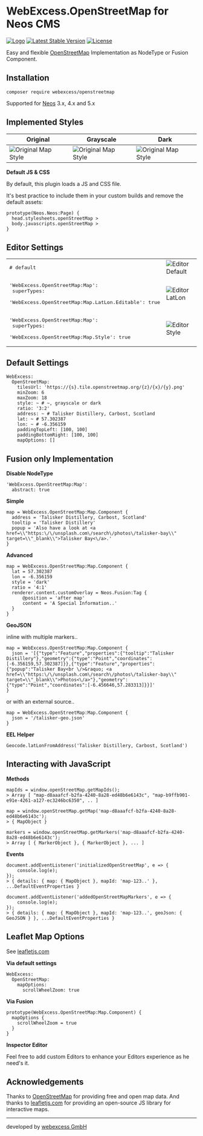 # WebExcess.OpenStreetMap for Neos CMS
[![Logo](Documentation/logo-20.png)](Documentation/logo-512.png)
[![Latest Stable Version](https://poser.pugx.org/webexcess/openstreetmap/v/stable)](https://packagist.org/packages/webexcess/openstreetmap)
[![License](https://poser.pugx.org/webexcess/openstreetmap/license)](https://packagist.org/packages/webexcess/openstreetmap)

Easy and flexible [OpenStreetMap](https://www.openstreetmap.org/) Implementation as NodeType or Fusion Component.

## Installation
```
composer require webexcess/openstreetmap
```

Supported for [Neos](https://www.neos.io/) 3.x, 4.x and 5.x


## Implemented Styles

| Original | Grayscale | Dark |
| -------- | --------- | ---- |
| ![Original Map Style](Documentation/map-style-original.png?raw=true "Original Map Style") | ![Original Map Style](Documentation/map-style-grayscale.png?raw=true "Original Map Style") | ![Original Map Style](Documentation/map-style-dark.png?raw=true "Original Map Style") |

**Default JS & CSS**

By default, this plugin loads a JS and CSS file.

It's best practice to include them in your custom builds and remove the default assets:

    prototype(Neos.Neos:Page) {
      head.stylesheets.openStreetMap >
      body.javascripts.openStreetMap >
    }



## Editor Settings

|          |          |
| -------- | -------- |
| <pre># default</pre> | ![Editor Default](Documentation/editor-default.png?raw=true "Editor Default") |
| <pre>'WebExcess.OpenStreetMap:Map':<br>  superTypes:<br>    'WebExcess.OpenStreetMap:Map.LatLon.Editable': true</pre> | ![Editor LatLon](Documentation/editor-latlon.png?raw=true "Editor LatLon") |
| <pre>'WebExcess.OpenStreetMap:Map':<br>  superTypes:<br>    'WebExcess.OpenStreetMap:Map.Style': true</pre> | ![Editor Style](Documentation/editor-style.png?raw=true "Editor Style") |


## Default Settings

	WebExcess:
	  OpenStreetMap:
	    tilesUrl: 'https://{s}.tile.openstreetmap.org/{z}/{x}/{y}.png'
	    minZoom: 6
	    maxZoom: 18
	    style: ~ # ~, grayscale or dark
	    ratio: '3:2'
	    address: ~ # Talisker Distillery, Carbost, Scotland
	    lat: ~ # 57.302387
	    lon: ~ # -6.356159
        paddingTopLeft: [100, 100]
        paddingBottomRight: [100, 100]
	    mapOptions: []


## Fusion only Implementation

**Disable NodeType**

	'WebExcess.OpenStreetMap:Map':
	  abstract: true

**Simple**

	map = WebExcess.OpenStreetMap:Map.Component {
	  address = 'Talisker Distillery, Carbost, Scotland'
	  tooltip = 'Talisker Distillery'
	  popup = 'Also have a look at <a href=\\"https:\/\/unsplash.com\/search\/photos\/talisker-bay\\" target=\\"_blank\\">Talisker Bay<\/a>.'
	}

**Advanced**

	map = WebExcess.OpenStreetMap:Map.Component {
	  lat = 57.302387
	  lon = -6.356159
	  style = 'dark'
	  ratio = '4:1'
	  renderer.content.customOverlay = Neos.Fusion:Tag {
	      @position = 'after map'
	      content = 'A Special Information..'
	  }
	}

**GeoJSON**

inline with multiple markers..

	map = WebExcess.OpenStreetMap:Map.Component {
	  json = '[{"type":"Feature","properties":{"tooltip":"Talisker Distillery"},"geometry":{"type":"Point","coordinates":[-6.356159,57.302387]}},{"type":"Feature","properties":{"popup":"Talisker Bay<br \/>&raquo; <a href=\\"https:\/\/unsplash.com\/search\/photos\/talisker-bay\\" target=\\"_blank\\">Photos<\/a>"},"geometry":{"type":"Point","coordinates":[-6.456646,57.283313]}}]'
	}

or with an external source..

	map = WebExcess.OpenStreetMap:Map.Component {
	  json = '/talisker-geo.json'
	}

**EEL Helper**

	Geocode.latLonFromAddress('Talisker Distillery, Carbost, Scotland')


## Interacting with JavaScript

**Methods**

    mapIds = window.openStreetMap.getMapIds();
    > Array [ "map-d8aaafcf-b2fa-4240-8a28-ed48b6e6143c", "map-b9ffb901-e91e-4261-a127-ec3246bc6350", .. ]

    map = window.openStreetMap.getMap('map-d8aaafcf-b2fa-4240-8a28-ed48b6e6143c');
    > { MapObject }

    markers = window.openStreetMap.getMarkers('map-d8aaafcf-b2fa-4240-8a28-ed48b6e6143c');
    > Array [ { MarkerObject }, { MarkerObject }, ... ]

**Events**

    document.addEventListener('initializedOpenStreetMap', e => {
        console.log(e);
    });
    > { details: { map: { MapObject }, mapId: 'map-123..' }, ...DefaultEventProperties }

    document.addEventListener('addedOpenStreetMapMarkers', e => {
        console.log(e);
    });
    > { details: { map: { MapObject }, mapId: 'map-123..', geoJson: { GeoJSON } }, ...DefaultEventProperties }


## Leaflet Map Options

See [leafletjs.com](https://leafletjs.com/reference-1.3.4.html#map-option)

**Via default settings**

	WebExcess:
	  OpenStreetMap:
	    mapOptions:
	      scrollWheelZoom: true

**Via Fusion**

	prototype(WebExcess.OpenStreetMap:Map.Component) {
	  mapOptions {
	    scrollWheelZoom = true
	  }
	}

**Inspector Editor**

Feel free to add custom Editors to enhance your Editors experience as he need's it.


## Acknowledgements

Thanks to [OpenStreetMap](https://www.openstreetmap.org/) for providing free and open map data. And thanks to [leafletjs.com](https://leafletjs.com/) for providing an open-source JS library for interactive maps.


------------------------------------------

developed by [webexcess GmbH](https://webexcess.ch/)
